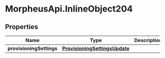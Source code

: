# MorpheusApi.InlineObject204

## Properties

Name | Type | Description | Notes
------------ | ------------- | ------------- | -------------
**provisioningSettings** | [**ProvisioningSettingsUpdate**](ProvisioningSettingsUpdate.md) |  | [optional] 


